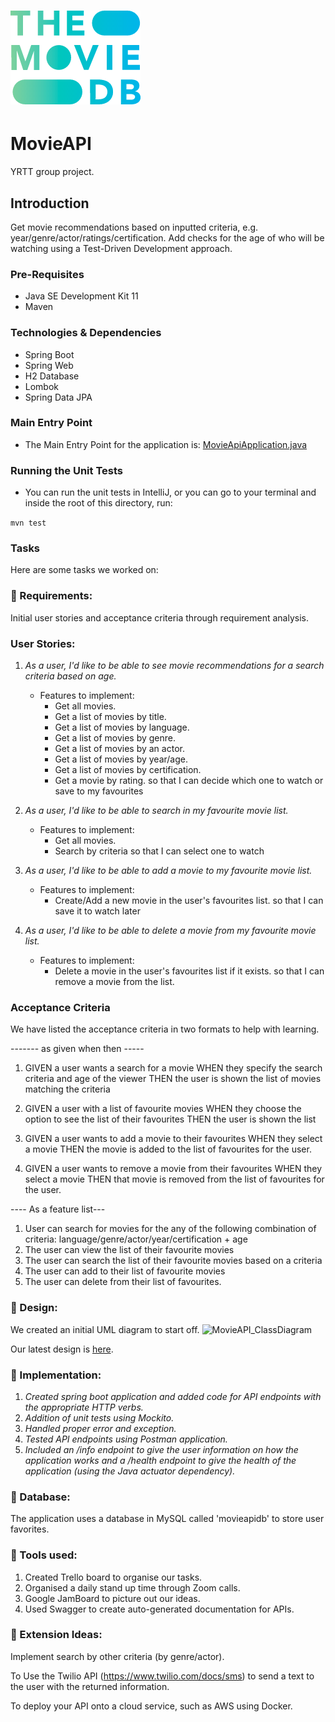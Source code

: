 
# ![img.png](img.png) 
# MovieAPI
YRTT group project.

## Introduction
Get movie recommendations based on inputted criteria, e.g.
year/genre/actor/ratings/certification. Add checks for the age of who will be watching using a Test-Driven Development approach.

### Pre-Requisites
- Java SE Development Kit 11
- Maven

### Technologies & Dependencies
- Spring Boot
- Spring Web
- H2 Database
- Lombok
- Spring Data JPA


### Main Entry Point
- The Main Entry Point for the application is: [MovieApiApplication.java](src/main/java/com/techreturners/movieapi/MovieApiApplication.java)

### Running the Unit Tests
- You can run the unit tests in IntelliJ, or you can go to your terminal and inside the root of this directory, run:

`mvn test`

### Tasks

Here are some tasks we worked on:

### 📘 Requirements:

Initial user stories and acceptance criteria through requirement analysis.

### User Stories:
1. *As a user, I'd like to be able to see movie recommendations for a search criteria based on age.*
   - Features to implement:
      * Get all movies.
      * Get a list of movies by title.
      * Get a list of movies by language.
      * Get a list of movies by genre.
      * Get a list of movies by an actor.
      * Get a list of movies by year/age.
      * Get a list of movies by certification.
      * Get a movie by rating.
        so that I can decide which one to watch or save to my favourites

2. *As a user, I'd like to be able to search in my favourite movie list.*
   - Features to implement:
      * Get all movies.
      * Search by criteria
        so that I can select one to watch

3. *As a user, I'd like to be able to add a movie to my favourite movie list.*
   - Features to implement:
      * Create/Add a new movie in the user's favourites list.
        so that I can save it to watch later

4. *As a user, I'd like to be able to delete a movie from my favourite movie list.*
   - Features to implement:
      * Delete a movie in the user's favourites list if it exists.
         so that I can remove a movie from the list.
     
### Acceptance Criteria
We have listed the acceptance criteria in two formats to help with learning. 

------- as given when then -----

1. GIVEN a user wants a search for a movie
   WHEN they specify the search criteria and age of the viewer
   THEN the user is shown the list of movies matching the criteria

2. GIVEN a user with a list of favourite movies
   WHEN they choose the option to see the list of their favourites
   THEN the user is shown the list 

3. GIVEN a user wants to add a movie to their favourites
   WHEN they select a movie 
   THEN the movie is added to the list of favourites for the user.
 
4. GIVEN a user wants to remove a movie from their favourites
   WHEN they select a movie
   THEN that movie is removed from the list of favourites for the user.

---- As a feature list---
1. User can search for movies for the any of the following combination of criteria:
   language/genre/actor/year/certification + age
2. The user can view the list of their favourite movies
3. The user can search the list of their favourite movies based on a criteria
4. The user can add to their list of favourite movies
5. The user can delete from their list of favourites. 

### 📘 Design:
We created an initial UML diagram to start off.
![MovieAPI_ClassDiagram](https://user-images.githubusercontent.com/79167426/169909169-2c38c37d-5304-4e89-8346-02ad18ecd1a8.png)

Our latest design is [here](https://github.com/sabomagicfeet/movie-api/blob/main/MovieAPI_ClassDiagram.png).

### 📘 Implementation:
1. *Created spring boot application and added code for API endpoints with the appropriate HTTP verbs.*
2. *Addition of unit tests using Mockito.*
3. *Handled proper error and exception.*
4. *Tested API endpoints using Postman application.*
5. *Included an /info endpoint to give the user information on how the application works and a /health endpoint to give the health of the application (using the Java actuator dependency).*

### 📘 Database:
The application uses a database in MySQL called 'movieapidb' to store user favorites.

### 📘 Tools used:
1. Created Trello board to organise our tasks.
2. Organised a daily stand up time through Zoom calls.
3. Google JamBoard to picture out our ideas.
4. Used Swagger to create auto-generated documentation for APIs.


### 📘 Extension Ideas:
Implement search by other criteria (by genre/actor).

To Use the Twilio API (https://www.twilio.com/docs/sms) to send a text to the user with the returned
information.

To deploy your API onto a cloud service, such as AWS using Docker.
